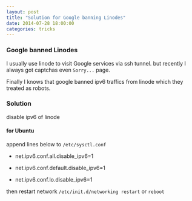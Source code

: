 ```yaml
---
layout: post
title: "Solution for Google banning Linodes"
date: 2014-07-28 18:00:00
categories: tricks
---
```


### Google banned Linodes

I usually use linode to visit Google services via ssh tunnel. but recently I always got captchas even `Sorry...` page.

Finally I knows that google banned ipv6 traffics from linode which they treated as robots.

### Solution

disable ipv6 of linode

#### for Ubuntu

append lines below to `/etc/sysctl.conf`

* net.ipv6.conf.all.disable_ipv6=1

* net.ipv6.conf.default.disable_ipv6=1

* net.ipv6.conf.lo.disable_ipv6=1

then restart network `/etc/init.d/networking restart` or `reboot`
